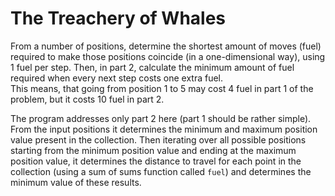 # The Treachery of Whales
From a number of positions, determine the shortest amount of moves (fuel) required to make those positions coincide (in a one-dimensional way), using 1 fuel per step.
Then, in part 2, calculate the minimum amount of fuel required when every next step costs one extra fuel.  
This means, that going from position 1 to 5 may cost 4 fuel in part 1 of the problem, but it costs 10 fuel in part 2.

The program addresses only part 2 here (part 1 should be rather simple).  
From the input positions it determines the minimum and maximum position value present in the collection. Then iterating over all possible positions starting from the minimum position value and ending at the maximum position value, it determines the distance to travel for each point in the collection (using a sum of sums function called `fuel`) and determines the minimum value of these results.